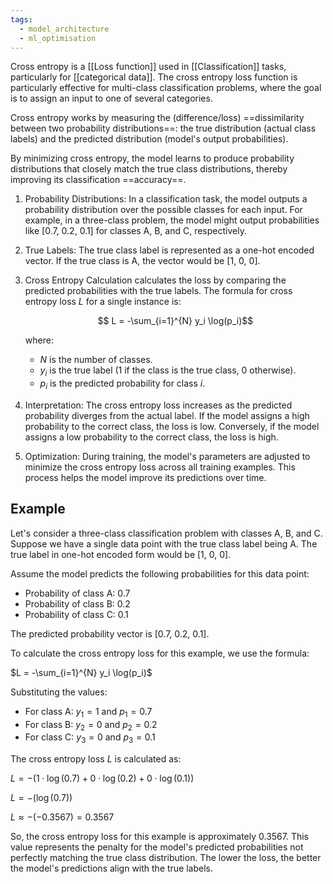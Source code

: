 ```yaml
---
tags:
  - model_architecture
  - ml_optimisation
---
```

Cross entropy is a [[Loss function]] used in [[Classification]] tasks, particularly for [[categorical data]]. The cross entropy loss function is particularly effective for multi-class classification problems, where the goal is to assign an input to one of several categories. 

Cross entropy works by measuring the (difference/loss) ==dissimilarity between two probability distributions==: the true distribution (actual class labels) and the predicted distribution (model's output probabilities). 

By minimizing cross entropy, the model learns to produce probability distributions that closely match the true class distributions, thereby improving its classification ==accuracy==.

1. Probability Distributions: In a classification task, the model outputs a probability distribution over the possible classes for each input. For example, in a three-class problem, the model might output probabilities like [0.7, 0.2, 0.1] for classes A, B, and C, respectively.

2. True Labels: The true class label is represented as a one-hot encoded vector. If the true class is A, the vector would be [1, 0, 0].

3. Cross Entropy Calculation calculates the loss by comparing the predicted probabilities with the true labels. The formula for cross entropy loss $L$ for a single instance is:

   $$ L = -\sum_{i=1}^{N} y_i \log(p_i)$$

   where:
   - $N$ is the number of classes.
   - $y_i$ is the true label (1 if the class is the true class, 0 otherwise).
   - $p_i$ is the predicted probability for class $i$.

2. Interpretation: The cross entropy loss increases as the predicted probability diverges from the actual label. If the model assigns a high probability to the correct class, the loss is low. Conversely, if the model assigns a low probability to the correct class, the loss is high.

3. Optimization: During training, the model's parameters are adjusted to minimize the cross entropy loss across all training examples. This process helps the model improve its predictions over time.

## Example

Let's consider a three-class classification problem with classes A, B, and C. Suppose we have a single data point with the true class label being A. The true label in one-hot encoded form would be [1, 0, 0].

Assume the model predicts the following probabilities for this data point:

- Probability of class A: 0.7
- Probability of class B: 0.2
- Probability of class C: 0.1

The predicted probability vector is [0.7, 0.2, 0.1].

To calculate the cross entropy loss for this example, we use the formula:

$L = -\sum_{i=1}^{N} y_i \log(p_i)$

Substituting the values:

- For class A: $y_1 = 1$ and $p_1 = 0.7$
- For class B: $y_2 = 0$ and $p_2 = 0.2$
- For class C: $y_3 = 0$ and $p_3 = 0.1$

The cross entropy loss $L$ is calculated as:

$L = -(1 \cdot \log(0.7) + 0 \cdot \log(0.2) + 0 \cdot \log(0.1))$

$L = -(\log(0.7))$

$L \approx -(-0.3567) = 0.3567$

So, the cross entropy loss for this example is approximately 0.3567. This value represents the penalty for the model's predicted probabilities not perfectly matching the true class distribution. The lower the loss, the better the model's predictions align with the true labels.